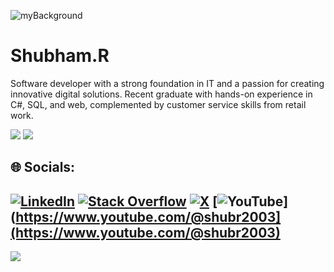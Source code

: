 ![myBackground](https://github.com/user-attachments/assets/be7b57f1-b6c8-46ec-ac63-4f602516c18d)

<h1>Shubham.R</h1>
<p>Software developer with a strong foundation in IT and a passion for creating innovative digital solutions. Recent graduate with hands-on experience in C#, SQL, and web, complemented by customer service skills from retail work.</p>


![](https://github-readme-stats.vercel.app/api?username=shubr&theme=dracula&hide_border=true&include_all_commits=false&count_private=false)
![](https://github-readme-stats.vercel.app/api/top-langs/?username=shubr&theme=dracula&hide_border=true&include_all_commits=false&count_private=false&layout=compact)


## 🌐 Socials:
[![LinkedIn](https://img.shields.io/badge/LinkedIn-%230077B5.svg?logo=linkedin&logoColor=white)](www.linkedin.com/in/shubham-rangra-558146239/) 
[![Stack Overflow](https://img.shields.io/badge/-Stackoverflow-FE7A16?logo=stack-overflow&logoColor=white)](https://stackoverflow.com/users/15519435/hto-android)
[![X](https://img.shields.io/badge/X-black.svg?logo=X&logoColor=white)](https://x.com/Shub_r16)
[![YouTube](https://img.shields.io/badge/YouTube-%23FF0000.svg?logo=YouTube&logoColor=white)](https://www.youtube.com/@shubr2003](https://www.youtube.com/@shubr2003)
---
[![](https://visitcount.itsvg.in/api?id=shubr&icon=0&color=0)](https://visitcount.itsvg.in)

<!-- Proudly created with GPRM ( https://gprm.itsvg.in ) -->
